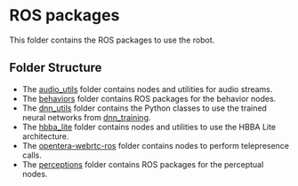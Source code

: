 # ROS packages
This folder contains the ROS packages to use the robot.

## Folder Structure
- The [audio_utils](https://github.com/introlab/audio_utils/tree/1acd1094d992aaca4e0c4f7b3fa22fac54a32729) folder contains nodes and utilities for audio streams.
- The [behaviors](behaviors) folder contains ROS packages for the behavior nodes.
- The [dnn_utils](dnn_utils) folder contains the Python classes to use the trained neural networks from [dnn_training](../tools/dnn_training).
- The [hbba_lite](hbba_lite) folder contains nodes and utilities to use the HBBA Lite architecture.
- The [opentera-webrtc-ros](https://github.com/introlab/opentera-webrtc-ros/tree/dfbd3197be7013012243166723b2e46c0d1f70e3) folder contains nodes to perform telepresence calls.
- The [perceptions](perceptions) folder contains ROS packages for the perceptual nodes.
